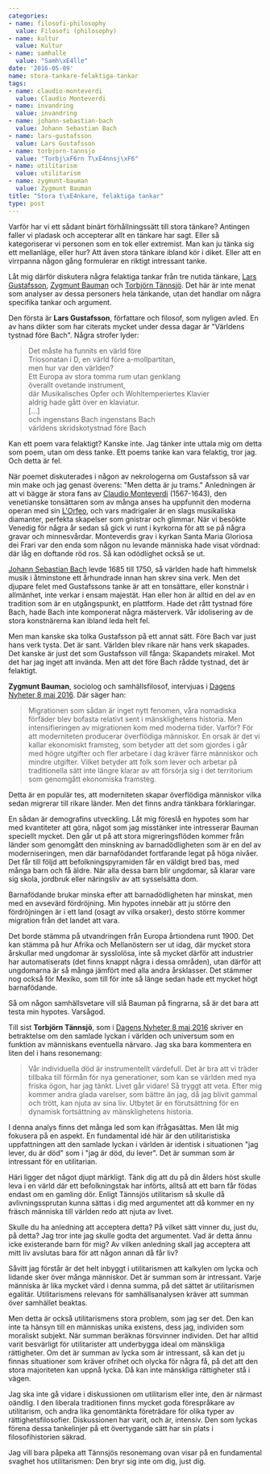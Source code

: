 ```yaml
---
categories:
- name: filosofi-philosophy
  value: Filosofi (philosophy)
- name: kultur
  value: Kultur
- name: samhalle
  value: "Samh\xE4lle"
date: '2016-05-09'
name: stora-tankare-felaktiga-tankar
tags:
- name: claudio-monteverdi
  value: Claudio Monteverdi
- name: invandring
  value: invandring
- name: johann-sebastian-bach
  value: Johann Sebastian Bach
- name: lars-gustafsson
  value: Lars Gustafsson
- name: torbjorn-tannsjo
  value: "Torbj\xF6rn T\xE4nnsj\xF6"
- name: utilitarism
  value: utilitarism
- name: zygmunt-bauman
  value: Zygmunt Bauman
title: "Stora t\xE4nkare, felaktiga tankar"
type: post
---
```

Varför har vi ett sådant binärt förhållningssätt till stora tänkare? Antingen faller vi pladask och accepterar allt en tänkare har sagt. Eller så kategoriserar vi personen som en tok eller extremist. Man kan ju tänka sig ett mellanläge, eller hur? Att även stora tänkare ibland kör i diket. Eller att en virrpanna någon gång formulerar en riktigt intressant tanke.

Låt mig därför diskutera några felaktiga tankar från tre nutida tänkare, [Lars Gustafsson](https://sv.wikipedia.org/wiki/Lars_Gustafsson), [Zygmunt Bauman](https://en.wikipedia.org/wiki/Zygmunt_Bauman) och [Torbjörn Tännsjö](https://sv.wikipedia.org/wiki/Torbj%C3%B6rn_T%C3%A4nnsj%C3%B6). Det här är inte menat som analyser av dessa personers hela tänkande, utan det handlar om några specifika tankar och argument.

Den första är **Lars Gustafsson**, författare och filosof, som nyligen avled. En av hans dikter som har citerats mycket under dessa dagar är "Världens tystnad före Bach". Några strofer lyder:

> Det måste ha funnits en värld före  
> Triosonatan i D, en värld före a-mollpartitan,  
> men hur var den världen?  
> Ett Europa av stora tomma rum utan genklang  
> överallt ovetande instrument,  
> där Musikalisches Opfer och Wohltemperiertes Klavier  
> aldrig hade gått över en klaviatur.  
> [...]  
> och ingenstans Bach ingenstans Bach  
> världens skridskotystnad före Bach  

Kan ett poem vara felaktigt? Kanske inte. Jag tänker inte uttala mig om detta som poem, utan om dess tanke. Ett poems tanke kan vara felaktig, tror jag. Och detta är fel.

När poemet diskuterades i någon av nekrologerna om Gustafsson så var min make och jag genast överens: "Men detta är ju trams." Anledningen är att vi bägge är stora fans av [Claudio Monteverdi](https://en.wikipedia.org/wiki/Claudio_Monteverdi) (1567-1643), den venetianske tonsättaren som av många anses ha uppfunnit den moderna operan med sin [L'Orfeo](https://en.wikipedia.org/wiki/L%27Orfeo), och vars madrigaler är en slags musikaliska diamanter, perfekta skapelser som gnistrar och glimmar. När vi besökte Venedig för några år sedan så gick vi runt i kyrkorna för att se på några gravar och minnesvårdar. Monteverdis grav i kyrkan Santa Maria Gloriosa dei Frari var den enda som någon nu levande människa hade visat vördnad: där låg en doftande röd ros. Så kan odödlighet också se ut.

[Johann Sebastian Bach](https://en.wikipedia.org/wiki/Johann_Sebastian_Bach) levde 1685 till 1750, så världen hade haft himmelsk musik i åtminstone ett århundrade innan han skrev sina verk. Men det djupare felet med Gustafssons tanke är att en tonsättare, eller konstnär i allmänhet, inte verkar i ensam majestät. Han eller hon är alltid en del av en tradition som är en utgångspunkt, en plattform. Hade det rått tystnad före Bach, hade Bach inte komponerat några mästerverk. Vår idolisering av de stora konstnärerna kan ibland leda helt fel.

Men man kanske ska tolka Gustafsson på ett annat sätt. Före Bach var just hans verk tysta. Det är sant. Världen blev rikare när hans verk skapades. Det kanske är just det som Gustafsson vill fånga: Skapandets mirakel. Mot det har jag inget att invända. Men att det före Bach rådde tystnad, det är felaktigt.

**Zygmunt Bauman**, sociolog och samhällsfilosof, intervjuas i [Dagens Nyheter 8 maj 2016](http://www.dn.se/kultur-noje/zygmunt-bauman-flyger-tyngdlos-i-tanken/). Där säger han:

> Migrationen som sådan är inget nytt fenomen, våra nomadiska förfäder blev bofasta relativt sent i mänsklighetens historia. Men intensifieringen av migrationen kom med moderna tider. Varför? För att moderniteten producerar överflödiga människor. En orsak är det vi kallar ekonomiskt framsteg, som betyder att det som gjordes i går med högre utgifter och fler arbetare i dag kräver färre människor och mindre utgifter. Vilket betyder att folk som lever och arbetar på traditionella sätt inte längre klarar av att försörja sig i det territorium som genomgått ekonomiska framsteg.

Detta är en populär tes, att moderniteten skapar överflödiga människor vilka sedan migrerar till rikare länder. Men det finns andra tänkbara förklaringar.

En sådan är demografins utveckling. Låt mig föreslå en hypotes som har med kvantiteter att göra, något som jag misstänker inte intresserar Bauman speciellt mycket. Den går ut på att stora migreringsflöden kommer från länder som genomgått den minskning av barnadödligheten som är en del av moderniseringen, men där barnafödandet fortfarande legat på höga nivåer. Det får till följd att befolkningspyramiden får en väldigt bred bas, med många barn och få äldre. När alla dessa barn blir ungdomar, så klarar vare sig skola, jordbruk eller näringsliv av att sysselsätta dom.

Barnafödande brukar minska efter att barnadödligheten har minskat, men med en avsevärd fördröjning. Min hypotes innebär att ju större den fördröjningen är i ett land (osagt av vilka orsaker), desto större kommer migration från det landet att vara.

Det borde stämma på utvandringen från Europa årtiondena runt 1900. Det kan stämma på hur Afrika och Mellanöstern ser ut idag, där mycket stora årskullar med ungdomar är sysslolösa, inte så mycket därför att industrier har automatiserats (det finns knappt några i dessa områden), utan därför att ungdomarna är så många jämfört med alla andra årsklasser. Det stämmer nog också för Mexiko, som till för inte så länge sedan hade ett mycket högt barnafödande.

Så om någon samhällsvetare vill slå Bauman på fingrarna, så är det bara att testa min hypotes. Varsågod.

Till sist **Torbjörn Tännsjö**, som i [Dagens Nyheter 8 maj 2016](http://www.dn.se/kultur-noje/kulturdebatt/darfor-blir-universum-en-battre-plats-nar-manniskan-ar-borta/) skriver en betraktelse om den samlade lyckan i världen och universum som en funktion av människans eventuella närvaro. Jag ska bara kommentera en liten del i hans resonemang:

> Vår individuella död är instrumentellt värdefull. Det är bra att vi träder tillbaka till förmån för nya generationer, som kan se världen med nya friska ögon, har jag tänkt. Livet går vidare! Så tryggt att veta. Efter mig kommer andra glada varelser, som bättre än jag, då jag blivit gammal och trött, kan njuta av sina liv. Utbytet är en förutsättning för en dynamisk fortsättning av mänsklighetens historia.

I denna analys finns det många led som kan ifrågasättas. Men låt mig fokusera på en aspekt. En fundamental idé här är den utilitaristiska uppfattningen att den samlade lyckan i världen är identisk i situationen "jag lever, du är död" som i "jag är död, du lever". Det är summan som är intressant för en utilitarian.

Häri ligger det något djupt märkligt. Tänk dig att du på din ålders höst skulle leva i en värld där ett befolkningstak har införts, alltså att ett barn får födas endast om en gamling dör. Enligt Tännsjös utilitarism så skulle då avlivningssprutan kunna sättas i dig med argumentet att då kommer en ny fräsch människa till världen redo att njuta av livet.

Skulle du ha anledning att acceptera detta? På vilket sätt vinner du, just du, på detta? Jag tror inte jag skulle godta det argumentet. Vad är detta ännu icke existerande barn för mig? Av vilken anledning skall jag acceptera att mitt liv avslutas bara för att någon annan då får liv?

Såvitt jag förstår är det helt inbyggt i utilitarismen att kalkylen om lycka och lidande sker över många människor. Det är summan som är intressant. Varje människa är lika mycket värd i denna summa, på det sättet är utilitarismen egalitär. Utilitarismens relevans för samhällsanalysen kräver att summan över samhället beaktas.

Men detta är också utilitarismens stora problem, som jag ser det. Den kan inte ta hänsyn till en människas unika existens, dess jag, individen som moraliskt subjekt. När summan beräknas försvinner individen. Det har alltid varit besvärligt för utilitarister att underbygga ideal om mänskliga rättigheter. Om det är summan av lycka som är intressant, så kan det ju finnas situationer som kräver ofrihet och olycka för några få, på det att den stora majoriteten kan uppnå lycka. Då kan inte mänskliga rättigheter stå i vägen.

Jag ska inte gå vidare i diskussionen om utilitarism eller inte, den är närmast oändlig. I den liberala traditionen finns mycket goda förespråkare av utilitarism, och andra lika genomtänkta företrädare för olika typer av rättighetsfilosofier. Diskussionen har varit, och är, intensiv. Den som lyckas förena dessa tankelinjer på ett övertygande sätt har sin plats i filosofihistorien säkrad.

Jag vill bara påpeka att Tännsjös resonemang ovan visar på en fundamental svaghet hos utilitarismen: Den bryr sig inte om dig, just dig.
